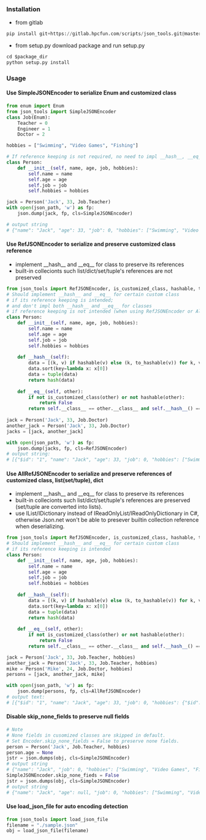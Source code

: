 ### Installation
* from gitlab
```python
pip install git+https://gitlab.hpcfun.com/scripts/json_tools.git@master#egg=json_tools
```
* from setup.py
  download package and run setup.py
```python
cd $package_dir
python setup.py install
```
### Usage
#### Use SimpleJSONEncoder to serialize Enum and customized class
```python
from enum import Enum
from json_tools import SimpleJSONEncoder
class Job(Enum):
    Teacher = 0
    Engineer = 1
    Doctor = 2

hobbies = ["Swimming", "Video Games", "Fishing"]

# If reference keeping is not required, no need to impl __hash__, __eq__
class Person:
    def __init__(self, name, age, job, hobbies):
        self.name = name
        self.age = age
        self.job = job
        self.hobbies = hobbies

jack = Person('Jack', 33, Job.Teacher)
with open(json_path, 'w') as fp:
    json.dump(jack, fp, cls=SimpleJSONEncoder)

# output string
# {"name": "Jack", "age": 33, "job": 0, "hobbies": ["Swimming", "Video Games", "Fishing"]}
```

#### Use RefJSONEncoder to serialize and preserve customized class reference
  * implement \_\_hash\_\_ and \_\_eq\_\_ for class to preserve its references
  * built-in collecionts such list/dict/set/tuple's references are not preserved
```python
from json_tools import RefJSONEncoder, is_customized_class, hashable, to_hashable
# Should implement __hash__ and __eq__ for certain custom class
# if its reference keeping is intended;
# and don't impl both __hash__ and __eq__ for classes 
# if reference keeping is not intended (when using RefJSONEncoder or AllRefJSONEncoder)
class Person:
    def __init__(self, name, age, job, hobbies):
        self.name = name
        self.age = age
        self.job = job
        self.hobbies = hobbies
    
    def __hash__(self):
        data = [(k, v) if hashable(v) else (k, to_hashable(v)) for k, v in self.__dict__.items()]
        data.sort(key=lambda x: x[0])
        data = tuple(data)
        return hash(data)
    
    def __eq__(self, other):
        if not is_customized_class(other) or not hashable(other):
            return False
        return self.__class__ == other.__class__ and self.__hash__() == other.__hash__()
        
jack = Person('Jack', 33, Job.Doctor)
another_jack = Person('Jack', 33, Job.Doctor)
jacks = [jack, another_jack]

with open(json_path, 'w') as fp:
    json.dump(jacks, fp, cls=RefJSONEncoder)
# output string:
# [{"$id": "1", "name": "Jack", "age": 33, "job": 0, "hobbies": ["Swimming", "Video Games", "Fishing"]}, {"$ref": "1"}]
```
#### Use AllRefJSONEncoder to serialize and preserve references of customized class, list(set/tuple), dict
  * implement \_\_hash\_\_ and \_\_eq\_\_ for class to preserve its references
  * built-in collecionts such list/dict/set/tuple's references are preserved (set/tuple are converted into lists).
  * use IList/IDictionary instead of IReadOnlyList/IReadOnlyDictionary in C#, otherwise Json.net won't be able to presever builtin collection reference when deserializing.
```python
from json_tools import RefJSONEncoder, is_customized_class, hashable, to_hashable
# Should implement __hash__ and __eq__ for certain custom class
# if its reference keeping is intended
class Person:
    def __init__(self, name, age, job, hobbies):
        self.name = name
        self.age = age
        self.job = job
        self.hobbies = hobbies
    
    def __hash__(self):
        data = [(k, v) if hashable(v) else (k, to_hashable(v)) for k, v in self.__dict__.items()]
        data.sort(key=lambda x: x[0])
        data = tuple(data)
        return hash(data)
    
    def __eq__(self, other):
        if not is_customized_class(other) or not hashable(other):
            return False
        return self.__class__ == other.__class__ and self.__hash__() == other.__hash__()

jack = Person('Jack', 33, Job.Teacher, hobbies)
another_jack = Person('Jack', 33, Job.Teacher, hobbies)
mike = Person('Mike', 24, Job.Doctor, hobbies)
persons = [jack, another_jack, mike]

with open(json_path, 'w') as fp:
    json.dump(persons, fp, cls=AllRefJSONEncoder)
# output text:
# [{"$id": "1", "name": "Jack", "age": 33, "job": 0, "hobbies": {"$id": "2", "$values": ["Swimming", "Video Games", "Fishing"]}}, {"$ref": "1"}, {"name": "Mike", "age": 24, "job": 2, "hobbies": {"$ref": "2"}}]
```
#### Disable skip_none_fields to preserve null fields
```python
# Note
# None fields in cusomized classes are skipped in default.
# Set Encoder.skip_none_fields = False to preserve none fields.
person = Person('Jack', Job.Teacher, hobbies)
person.age = None
jstr = json.dumps(obj, cls=SimpleJSONEncoder)
# output string
# {"name": "Jack", "job": 0, "hobbies": ["Swimming", "Video Games", "Fishing"]}
SimpleJSONEncoder.skip_none_fieds = False
jstr = json.dumps(obj, cls=SimpleJSONEncoder)
# output string
# {"name": "Jack", "age": null, "job": 0, "hobbies": ["Swimming", "Video Games", "Fishing"]}
```

#### Use load_json_file for auto encoding detection
```python
from json_tools import load_json_file
filename = "./sample.json"
obj = load_json_file(filename)
```